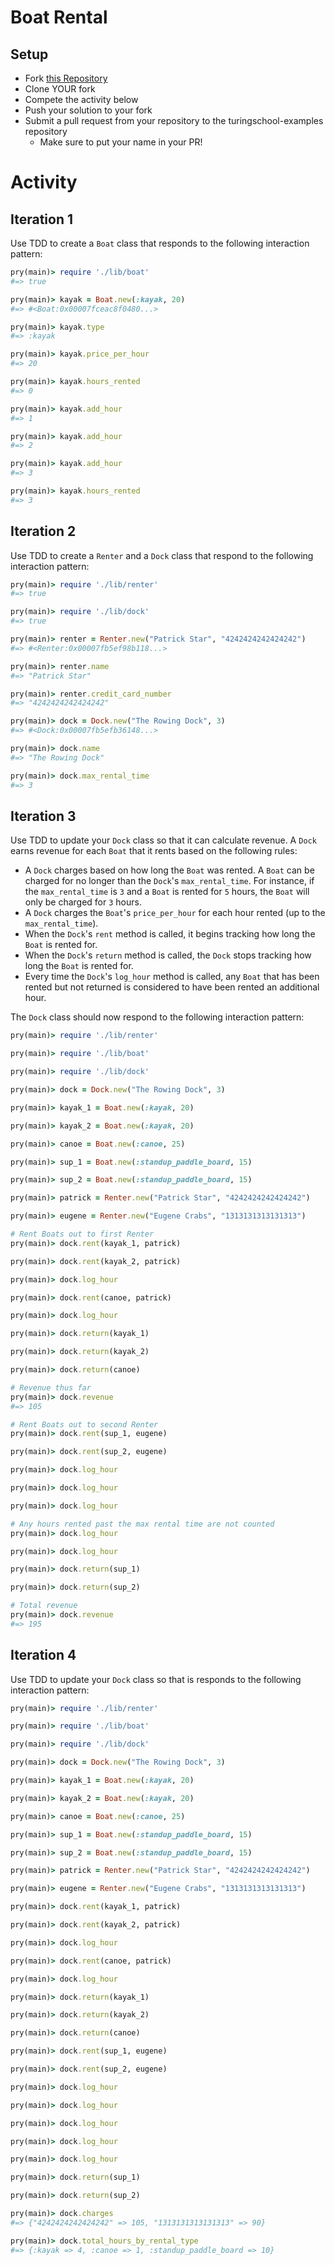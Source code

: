 # Boat Rental

## Setup

* Fork [this Repository](https://github.com/turingschool-examples/boat_rental)
* Clone YOUR fork
* Compete the activity below
* Push your solution to your fork
* Submit a pull request from your repository to the turingschool-examples repository
  * Make sure to put your name in your PR!

# Activity

## Iteration 1

Use TDD to create a `Boat` class that responds to the following interaction pattern:

```ruby
pry(main)> require './lib/boat'
#=> true

pry(main)> kayak = Boat.new(:kayak, 20)    
#=> #<Boat:0x00007fceac8f0480...>

pry(main)> kayak.type
#=> :kayak

pry(main)> kayak.price_per_hour
#=> 20

pry(main)> kayak.hours_rented
#=> 0

pry(main)> kayak.add_hour
#=> 1

pry(main)> kayak.add_hour
#=> 2

pry(main)> kayak.add_hour
#=> 3

pry(main)> kayak.hours_rented
#=> 3
```

## Iteration 2

Use TDD to create a `Renter` and a `Dock` class that respond to the following interaction pattern:

```ruby
pry(main)> require './lib/renter'
#=> true

pry(main)> require './lib/dock'
#=> true

pry(main)> renter = Renter.new("Patrick Star", "4242424242424242")    
#=> #<Renter:0x00007fb5ef98b118...>

pry(main)> renter.name
#=> "Patrick Star"

pry(main)> renter.credit_card_number
#=> "4242424242424242"

pry(main)> dock = Dock.new("The Rowing Dock", 3)    
#=> #<Dock:0x00007fb5efb36148...>

pry(main)> dock.name
#=> "The Rowing Dock"

pry(main)> dock.max_rental_time
#=> 3
```

## Iteration 3

Use TDD to update your `Dock` class so that it can calculate revenue. A `Dock` earns revenue for each `Boat` that it rents based on the following rules:

* A `Dock` charges based on how long the `Boat` was rented. A `Boat` can be charged for no longer than the `Dock`'s `max_rental_time`. For instance, if the `max_rental_time` is `3` and a `Boat` is rented for `5` hours, the `Boat` will only be charged for `3` hours.
* A `Dock` charges the `Boat`'s `price_per_hour` for each hour rented (up to the `max_rental_time`).
* When the `Dock`'s `rent` method is called, it begins tracking how long the `Boat` is rented for.
* When the `Dock`'s `return` method is called, the `Dock` stops tracking how long the `Boat` is rented for.
* Every time the `Dock`'s `log_hour` method is called, any `Boat` that has been rented but not returned is considered to have been rented an additional hour.

The `Dock` class should now respond to the following interaction pattern:

```ruby
pry(main)> require './lib/renter'

pry(main)> require './lib/boat'

pry(main)> require './lib/dock'

pry(main)> dock = Dock.new("The Rowing Dock", 3)

pry(main)> kayak_1 = Boat.new(:kayak, 20)

pry(main)> kayak_2 = Boat.new(:kayak, 20)    

pry(main)> canoe = Boat.new(:canoe, 25)    

pry(main)> sup_1 = Boat.new(:standup_paddle_board, 15)    

pry(main)> sup_2 = Boat.new(:standup_paddle_board, 15)    

pry(main)> patrick = Renter.new("Patrick Star", "4242424242424242")

pry(main)> eugene = Renter.new("Eugene Crabs", "1313131313131313")    

# Rent Boats out to first Renter
pry(main)> dock.rent(kayak_1, patrick)

pry(main)> dock.rent(kayak_2, patrick)

pry(main)> dock.log_hour

pry(main)> dock.rent(canoe, patrick)

pry(main)> dock.log_hour

pry(main)> dock.return(kayak_1)

pry(main)> dock.return(kayak_2)

pry(main)> dock.return(canoe)

# Revenue thus far
pry(main)> dock.revenue
#=> 105

# Rent Boats out to second Renter
pry(main)> dock.rent(sup_1, eugene)

pry(main)> dock.rent(sup_2, eugene)

pry(main)> dock.log_hour

pry(main)> dock.log_hour

pry(main)> dock.log_hour

# Any hours rented past the max rental time are not counted
pry(main)> dock.log_hour

pry(main)> dock.log_hour

pry(main)> dock.return(sup_1)

pry(main)> dock.return(sup_2)

# Total revenue
pry(main)> dock.revenue
#=> 195
```

## Iteration 4

Use TDD to update your `Dock` class so that is responds to the following interaction pattern:

```ruby
pry(main)> require './lib/renter'

pry(main)> require './lib/boat'

pry(main)> require './lib/dock'

pry(main)> dock = Dock.new("The Rowing Dock", 3)

pry(main)> kayak_1 = Boat.new(:kayak, 20)

pry(main)> kayak_2 = Boat.new(:kayak, 20)    

pry(main)> canoe = Boat.new(:canoe, 25)    

pry(main)> sup_1 = Boat.new(:standup_paddle_board, 15)    

pry(main)> sup_2 = Boat.new(:standup_paddle_board, 15)    

pry(main)> patrick = Renter.new("Patrick Star", "4242424242424242")

pry(main)> eugene = Renter.new("Eugene Crabs", "1313131313131313")    

pry(main)> dock.rent(kayak_1, patrick)

pry(main)> dock.rent(kayak_2, patrick)

pry(main)> dock.log_hour

pry(main)> dock.rent(canoe, patrick)

pry(main)> dock.log_hour

pry(main)> dock.return(kayak_1)

pry(main)> dock.return(kayak_2)

pry(main)> dock.return(canoe)

pry(main)> dock.rent(sup_1, eugene)

pry(main)> dock.rent(sup_2, eugene)

pry(main)> dock.log_hour

pry(main)> dock.log_hour

pry(main)> dock.log_hour

pry(main)> dock.log_hour

pry(main)> dock.log_hour

pry(main)> dock.return(sup_1)

pry(main)> dock.return(sup_2)

pry(main)> dock.charges
#=> {"4242424242424242" => 105, "1313131313131313" => 90}

pry(main)> dock.total_hours_by_rental_type
#=> {:kayak => 4, :canoe => 1, :standup_paddle_board => 10}
```
